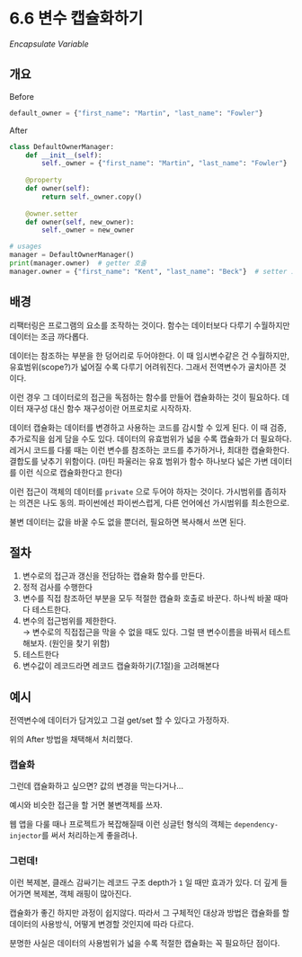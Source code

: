 # 6.6 변수 캡슐화하기

_Encapsulate Variable_

## 개요

Before

```python
default_owner = {"first_name": "Martin", "last_name": "Fowler"}
```

After

```python
class DefaultOwnerManager:
    def __init__(self):
        self._owner = {"first_name": "Martin", "last_name": "Fowler"}
    
    @property
    def owner(self):
        return self._owner.copy()
    
    @owner.setter
    def owner(self, new_owner):
        self._owner = new_owner

# usages
manager = DefaultOwnerManager()
print(manager.owner)  # getter 호출
manager.owner = {"first_name": "Kent", "last_name": "Beck"}  # setter 호출
```

## 배경

리팩터링은 프로그램의 요소를 조작하는 것이다. 함수는 데이터보다 다루기 수월하지만 데이터는 조금 까다롭다. 

데이터는 참조하는 부분을 한 덩어리로 두어야한다. 이 때 임시변수같은 건 수월하지만, 유효범위(scope?)가 넓어질 수록 다루기 어려워진다. 그래서 전역변수가 골치아픈 것이다.

이런 경우 그 데이터로의 접근을 독점하는 함수를 만들어 캡슐화하는 것이 필요하다.
데이터 재구성 대신 함수 재구성이란 어프로치로 시작하자. 

데이터 캡슐화는 데이터를 변경하고 사용하는 코드를 감시할 수 있게 된다. 이 때 검증, 추가로직을 쉽게 담을 수도 있다.
데이터의 유효범위가 넓을 수록 캡슐화가 더 필요하다. 레거시 코드를 다룰 때는 이런 변수를 참조하는 코드를 추가하거나, 최대한 캡슐화한다. 결합도를 낮추기 위함이다.
(마틴 파울러는 유효 범위가 함수 하나보다 넓은 가변 데이터를 이런 식으로 캡슐화한다고 한다)

이런 접근이 객체의 데이터를 `private` 으로 두어야 하자는 것이다. 가시범위를 좁히자는 의견은 나도 동의. 파이썬에선 파이썬스럽게, 다른 언어에선 가시범위를 최소한으로.

불변 데이터는 값을 바꿀 수도 없을 뿐더러, 필요하면 복사해서 쓰면 된다.

## 절차

1. 변수로의 접근과 갱신을 전담하는 캡슐화 함수를 만든다.
2. 정적 검사를 수행한다
3. 변수를 직접 참조하던 부분을 모두 적절한 캡슐화 호출로 바꾼다. 하나씩 바꿀 때마다 테스트한다.
4. 변수의 접근범위를 제한한다. <br />
→ 변수로의 직접접근을 막을 수 없을 때도 있다. 그럴 땐 변수이름을 바꿔서 테스트해보자. (원인을 찾기 위함)
5. 테스트한다
6. 변수값이 레코드라면 레코드 캡슐화하기(7.1절)을 고려해본다

## 예시

전역변수에 데이터가 담겨있고 그걸 get/set 할 수 있다고 가정하자.

위의 After 방법을 채택해서 처리했다.

### 캡슐화

그런데 캡슐화하고 싶으면? 값의 변경을 막는다거나...

예시와 비슷한 접근을 할 거면 불변객체를 쓰자.

웹 앱을 다룰 때나 프로젝트가 복잡해질때 이런 싱글턴 형식의 객체는 `dependency-injector`를 써서 처리하는게 좋을려나.

### 그런데!

이런 복제본, 클래스 감싸기는 레코드 구조 depth가 `1` 일 때만 효과가 있다. 더 깊게 들어가면 복제본, 객체 래핑이 많아진다.

캡슐화가 좋긴 하지만 과정이 쉽지않다. 따라서 그 구체적인 대상과 방법은 캡슐화를 할 데이터의 사용방식, 어떻게 변경할 것인지에 따라 다르다.

분명한 사실은 데이터의 사용범위가 넓을 수록 적절한 캡슐화는 꼭 필요하단 점이다.
